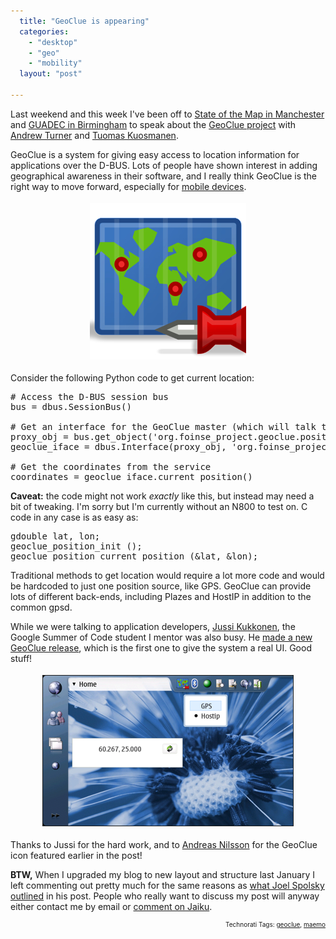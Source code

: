 ```yaml
---
  title: "GeoClue is appearing"
  categories: 
    - "desktop"
    - "geo"
    - "mobility"
  layout: "post"

---
```

Last weekend and this week I've been off to <a href="http://bergie.iki.fi/blog/notes_from_the_state_of_the_map_conference/">State of the Map in Manchester</a> and <a href="http://guadec.org/node/581">GUADEC in Birmingham</a> to speak about the <a href="http://www.freedesktop.org/wiki/Software/GeoClue/">GeoClue project</a> with <a href="http://highearthorbit.com/">Andrew Turner</a> and <a href="http://www.tigert.org/">Tuomas Kuosmanen</a>.

GeoClue is a system for giving easy access to location information for applications over the D-BUS. Lots of people have shown interest in adding geographical awareness in their software, and I really think GeoClue is the right way to move forward, especially for <a href="http://www.gnome.org/mobile/">mobile devices</a>.
<p style="text-align:center;"><img src="/files/geoclue-large.jpg" height="250" width="250" border="0" hspace="4" vspace="4" alt="Geoclue-Large" /></p>
Consider the following Python code to get current location:

<pre># Access the D-BUS session bus
bus = dbus.SessionBus()

# Get an interface for the GeoClue master (which will talk to appropriate backend)
proxy_obj = bus.get_object('org.foinse_project.geoclue.position.master', '/org/foinse_project/geoclue/position/master')
geoclue_iface = dbus.Interface(proxy_obj, 'org.foinse_project.geoclue.position')

# Get the coordinates from the service
coordinates = geoclue_iface.current_position()
</pre><strong>Caveat:</strong> the code might not work <em>exactly</em> like this, but instead may need a bit of tweaking. I'm sorry but I'm currently without an N800 to test on. C code in any case is as easy as:

<pre>gdouble lat, lon;
geoclue_position_init ();
geoclue_position_current_position (&#38;lat, &#38;lon);
</pre>Traditional methods to get location would require a lot more code and would be hardcoded to just one position source, like GPS. GeoClue can provide lots of different back-ends, including Plazes and HostIP in addition to the common gpsd.

While we were talking to application developers, <a href="http://vilunki.wordpress.com/">Jussi Kukkonen</a>, the Google Summer of Code student I mentor was also busy. He <a href="http://vilunki.wordpress.com/2007/07/19/geoclue-release/">made a new GeoClue release</a>, which is the first one to give the system a real UI. Good stuff!
<p style="text-align:center;"><img src="/files/geoclue-selecting-backend2.jpg" height="240" width="400" border="1" hspace="4" vspace="4" alt="Geoclue-Selecting-Backend2" /></p>Thanks to Jussi for the hard work, and to <a href="http://www.andreasn.se/">Andreas Nilsson</a> for the GeoClue icon featured earlier in the post!

<strong>BTW,</strong> When I upgraded my blog to new layout and structure last January I left commenting out pretty much for the same reasons as <a href="http://www.joelonsoftware.com/items/2007/07/20.html">what Joel Spolsky outlined</a> in his post. People who really want to discuss my post will anyway either contact me by email or <a href="http://bergie.jaiku.com/">comment on Jaiku</a>.
<p style="text-align:right;font-size:10px;">Technorati Tags: <a href="http://www.technorati.com/tag/geoclue" rel="tag">geoclue</a>, <a href="http://www.technorati.com/tag/maemo" rel="tag">maemo</a></p>
